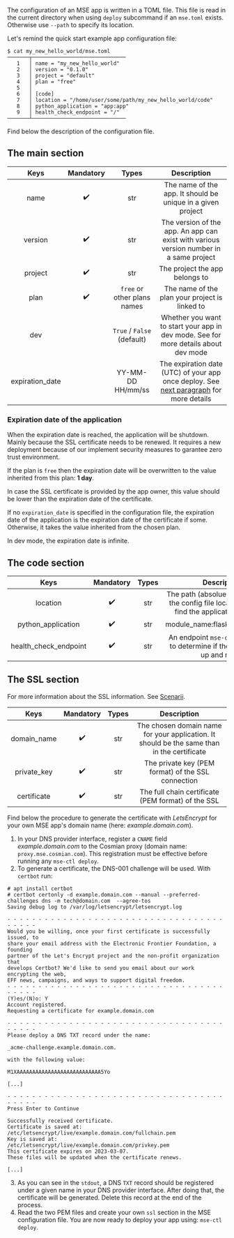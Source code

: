 The configuration of an MSE app is written in a TOML file. This file is read in the current directory when using `deploy` subcommand if an `mse.toml` exists. Otherwise use `--path` to specify its location.

Let's remind the quick start example app configuration file:

```{.bash}
$ cat my_new_hello_world/mse.toml
───────┬──────────────────────────────
   1   │ name = "my_new_hello_world"
   2   │ version = "0.1.0"
   3   │ project = "default"
   4   │ plan = "free"
   5   │
   6   │ [code]
   7   │ location = "/home/user/some/path/my_new_hello_world/code"
   8   │ python_application = "app:app"
   9   │ health_check_endpoint = "/"
───────┴──────────────────────────────
```

Find below the description of the configuration file.

## The main section

|      Keys       | Mandatory |            Types            |                                                                  Description                                                                  |
| :-------------: | :-------: | :-------------------------: | :-------------------------------------------------------------------------------------------------------------------------------------------: |
|      name       |     ✔️     |             str             |                                          The name of the app. It should be unique in a given project                                          |
|     version     |     ✔️     |             str             |                            The version of the app. An app can exist with various version number in a same project                             |
|     project     |     ✔️     |             str             |                                                        The project the app belongs to                                                         |
|      plan       |     ✔️     | `free` or other plans names |                                                The name of the plan your project is linked to                                                 |
|       dev       |           | `True` / `False` (default)  |                          Whether you want to start your app in dev mode. See <TODO> for more details about dev mode                           |  |
| expiration_date |           |      YY-MM-DD HH/mm/ss      | The expiration date (UTC) of your app once deploy. See [next paragraph](configuration.md#expiration-date-of-the-application) for more details |

### Expiration date of the application

When the expiration date is reached, the application will be shutdown. Mainly because the SSL certificate needs to be renewed. It requires a new deployment because of our implement security measures to garantee zero trust environment.

If the plan is `free` then the expiration date will be overwritten to the value inherited from this plan: **1  day**.

In case the SSL certificate is provided by the app owner, this value should be lower than the expiration date of the certificate.

If no `expiration_date` is specified in the configuration file, the expiration date of the application is the expiration date of the certificate if some. Otherwise, it takes the value inherited from the chosen plan.

In dev mode, the expiration date is infinite.

## The code section

|         Keys          | Mandatory | Types |                                             Description                                              |
| :-------------------: | :-------: | :---: | :--------------------------------------------------------------------------------------------------: |
|       location        |     ✔️     |  str  | The path (absolue or relative from the config file location) where to find the application to deploy |
|  python_application   |     ✔️     |  str  |                                   module_name:flask_variable_name                                    |
| health_check_endpoint |     ✔️     |  str  |          An endpoint `mse-ctl` can request to determine if the application is up and ready           |

## The SSL section

For more information about the SSL information. See [Scenarii](scenarii.md).

|    Keys     | Mandatory | Types |                                        Description                                         |
| :---------: | :-------: | :---: | :----------------------------------------------------------------------------------------: |
| domain_name |     ✔️     |  str  | The chosen domain name for your application. It should be the same than in the certificate |
| private_key |     ✔️     |  str  |                     The private key (PEM format) of the SSL connection                     |
| certificate |     ✔️     |  str  |                    The full chain certificate  (PEM format) of the SSL                     |

Find below the procedure to generate the certificate with *LetsEncrypt* for your own MSE app's domain name (here: *example.domain.com*).

1. In your DNS provider interface, register a `CNAME` field *example.domain.com* to the Cosmian proxy (domain name: `proxy.mse.cosmian.com`). This registration must be effective before running any `mse-ctl deploy`.
2. To generate a certificate, the DNS-001 challenge will be used. With `certbot` run:

```console
# apt install certbot
# certbot certonly -d example.domain.com --manual --preferred-challenges dns -m tech@domain.com  --agree-tos
Saving debug log to /var/log/letsencrypt/letsencrypt.log

- - - - - - - - - - - - - - - - - - - - - - - - - - - - - - - - - - - - - - - -
Would you be willing, once your first certificate is successfully issued, to
share your email address with the Electronic Frontier Foundation, a founding
partner of the Let's Encrypt project and the non-profit organization that
develops Certbot? We'd like to send you email about our work encrypting the web,
EFF news, campaigns, and ways to support digital freedom.
- - - - - - - - - - - - - - - - - - - - - - - - - - - - - - - - - - - - - - - -
(Y)es/(N)o: Y
Account registered.
Requesting a certificate for example.domain.com

- - - - - - - - - - - - - - - - - - - - - - - - - - - - - - - - - - - - - - - -
Please deploy a DNS TXT record under the name:

_acme-challenge.example.domain.com.

with the following value:

M1XAAAAAAAAAAAAAAAAAAAAAAAAAAA5Yo

[...]

- - - - - - - - - - - - - - - - - - - - - - - - - - - - - - - - - - - - - - - -
Press Enter to Continue

Successfully received certificate.
Certificate is saved at: /etc/letsencrypt/live/example.domain.com/fullchain.pem
Key is saved at:         /etc/letsencrypt/live/example.domain.com/privkey.pem
This certificate expires on 2023-03-07.
These files will be updated when the certificate renews.

[...]
```
3. As you can see in the `stdout`, a DNS `TXT` record should be registered under a given name in your DNS provider interface. After doing that, the certificate will be generated. Delete this record at the end of the process.
4. Read the two PEM files and create your own `ssl` section in the MSE configuration file. You are now ready to deploy your app using: `mse-ctl deploy`.
